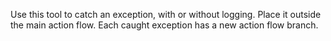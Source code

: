 Use this tool to catch an exception, with or without logging. Place it outside the main action flow. Each caught exception has a new action flow branch.
